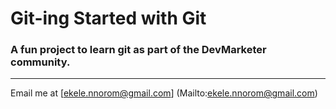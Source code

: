 # Git-ing Started with Git

### A fun project to learn git as part of the **DevMarketer** community.

---

Email me at [ekele.nnorom@gmail.com] (Mailto:ekele.nnorom@gmail.com)

